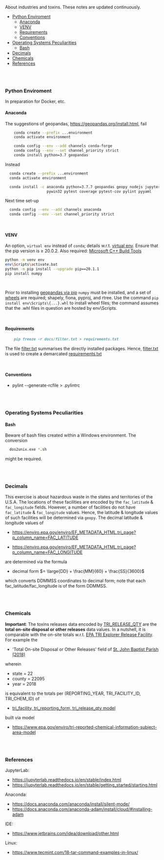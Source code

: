 About industries and toxins.  These notes are updated continuously.

* [Python Enviroment](#python-environment)
  * [Anaconda](#anaconda)
  * [VENV](#venv)
  * [Requirements](#requirements)
  * [Conventions](#conventions)
* [Operating Systems Peculiarities](#operating-systems-peculiarities)
  * [Bash](#bash)
* [Decimals](#decimals)
* [Chemicals](#chemicals)
* [References](#references)

<br>
<br>

### Python Enviroment

In preparation for Docker, etc.

#### Anaconda

The suggestions of geopandas, https://geopandas.org/install.html, fail

```bash
    conda create --prefix ...environment
    conda activate environment

    conda config --env --add channels conda-forge
    conda config --env --set channel_priority strict
    conda install python=3.7 geopandas
```

Instead

```bash
  conda create --prefix ...environment
  conda activate environment

  conda install -c anaconda python=3.7.7 geopandas geopy nodejs jupyterlab
                   pywin32 pytest coverage pytest-cov pylint pyyaml    
```

Next time set-up

```bash
  conda config --env --add channels anaconda
  conda config --env --set channel_priority strict
```

<br>

#### VENV

An option, ``virtual env`` instead of ``conda``; details w.r.t. [virtual env](https://packaging.python.org/guides/installing-using-pip-and-virtual-environments/).  Ensure that the pip version is ≥ 20.0.2.  Also required: [Microsoft C++ Build Tools](https://visualstudio.microsoft.com/visual-cpp-build-tools/)

```bash
python -m venv env
env\Scripts\activate.bat
python -m pip install --upgrade pip==20.1.1
pip install numpy
```

<br>

Prior to installing [geopandas via pip](https://geopandas.org/install.html#installing-with-pip) ``numpy`` must be installed, and a set of [wheels](https://www.lfd.uci.edu/~gohlke/pythonlibs/#pyproj) are required; shapely, fiona, pyproj, and rtree.  Use the command `pip install env\Scripts\{...}.whl` to install wheel files; the command assumes that the .whl files in question are hosted by env\Scripts\.

<br>

#### Requirements

````markdown
    pip freeze -r docs/filter.txt > requirements.txt
````

The file [filter.txt](./docs/filter.txt) summarises the directly installed packages.  Hence, [filter.txt](./docs/filter.txt) is used to create a demarcated [requirements.txt](requirements.txt)

<br>

#### Conventions

* pylint --generate-rcfile > .pylintrc


<br>
<br>


### Operating Systems Peculiarities

#### Bash

Beware of bash files created within a Windows environment.  The conversion

```bash
  dos2unix.exe *.sh
```

might be required.

<br>
<br>

### Decimals

This exercise is about hazardous waste in the states and territories of the U.S.A.  The locations of these facilities are encoded by the `fac_latitude` & `fac_longitude` fields.  However, a number of facilities do not have `fac_latitude` & `fac_longitude` values.  Hence, the latitude & longitude values of such facilities will be determined via `geopy`.  The decimal latitude & longitude values of

* https://enviro.epa.gov/enviro/EF_METADATA_HTML.tri_page?p_column_name=FAC_LATITUDE

* https://enviro.epa.gov/enviro/EF_METADATA_HTML.tri_page?p_column_name=FAC_LONGITUDE

are determined via the formula

* decimal form  $= \large{DD} + \frac{MM}{60} + \frac{SS}{3600}$

which converts DDMMSS coordinates to decimal form; note that each fac_latitude/fac_longitude is of the form DDMMSS.

<br>
<br>

### Chemicals

**Important**: The toxins releases data encoded by [TRI_RELEASE_QTY](https://enviro.epa.gov/enviro/ef_metadata_html.ef_metadata_table?p_table_name=tri_release_qty&p_topic=tri) are the **total on-site disposal or other releases** data values.  In a nutshell, it is comparable with the on-site totals w.r.t. [EPA TRI Explorer Release Facility](https://enviro.epa.gov/triexplorer/tri_release.facility).  For example the

* 'Total On-site Disposal or Other Releases' field of [St. John Baptist Parish (2018)](https://enviro.epa.gov/triexplorer/release_fac?p_view=COFA&trilib=TRIQ1&sort=_VIEW_&sort_fmt=1&state=22&county=22095&chemical=All+chemicals&industry=ALL&year=2018&tab_rpt=1&fld=TRIID&fld=LNGLAT&fld=RELLBY&fld=TSFDSP)

wherein

* state = 22
* county = 22095
* year = 2018

is equivalent to the totals per (REPORTING_YEAR, TRI_FACILITY_ID, TRI_CHEM_ID) of

* [tri_facility, tri_reporting_form, tri_release_qty model](https://data.epa.gov/efservice/TRI_FACILITY/STATE_ABBR/LA/STATE_COUNTY_FIPS_CODE/22095/TRI_REPORTING_FORM/REPORTING_YEAR/2018/TRI_RELEASE_QTY/CSV)

built via model

* https://www.epa.gov/enviro/tri-reported-chemical-information-subject-area-model

<br>
<br>

### References

JupyterLab:
* https://jupyterlab.readthedocs.io/en/stable/index.html
* https://jupyterlab.readthedocs.io/en/stable/getting_started/starting.html

Anaconda:
* https://docs.anaconda.com/anaconda/install/silent-mode/
* https://docs.anaconda.com/anaconda-adam/install/cloud/#installing-adam

IDE:
* https://www.jetbrains.com/idea/download/other.html

Linux:
* https://www.tecmint.com/18-tar-command-examples-in-linux/
